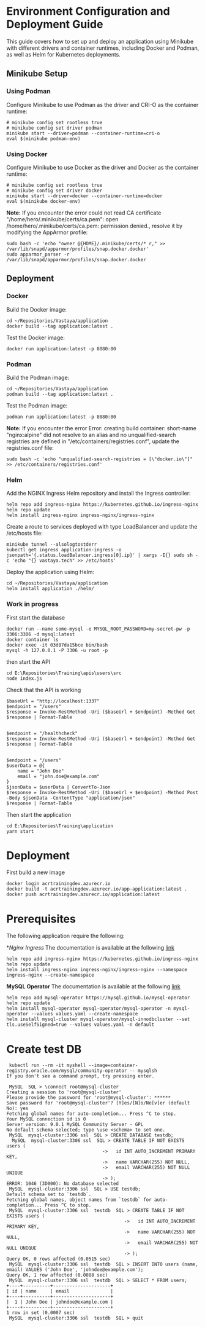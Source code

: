 # Environment Configuration and Deployment Guide
This guide covers how to set up and deploy an application using Minikube with different drivers and container runtimes, including Docker and Podman, as well as Helm for Kubernetes deployments.

## Minikube Setup
### Using Podman
Configure Minikube to use Podman as the driver and CRI-O as the container runtime:
```
# minikube config set rootless true 
# minikube config set driver podman
minikube start --driver=podman --container-runtime=cri-o
eval $(minikube podman-env)
```
### Using Docker
Configure Minikube to use Docker as the driver and Docker as the container runtime:
```
# minikube config set rootless true
# minikube config set driver docker
minikube start --driver=docker --container-runtime=docker
eval $(minikube docker-env)
```
**Note:** If you encounter the error could not read CA certificate "/home/hero/.minikube/certs/ca.pem": open /home/hero/.minikube/certs/ca.pem: permission denied., resolve it by modifying the AppArmor profile:
```
sudo bash -c 'echo "owner @{HOME}/.minikube/certs/* r," >> /var/lib/snapd/apparmor/profiles/snap.docker.docker'
sudo apparmor_parser -r /var/lib/snapd/apparmor/profiles/snap.docker.docker
```
## Deployment
### Docker
Build the Docker image:
```
cd ~/Repositories/Vastaya/application
docker build --tag application:latest .
```
Test the Docker image:
```
docker run application:latest -p 8080:80
```
### Podman
Build the Podman image:
```
cd ~/Repositories/Vastaya/application
podman build --tag application:latest .
```
Test the Podman image:
```
podman run application:latest -p 8080:80
```
**Note:** If you encounter the error Error: creating build container: short-name "nginx:alpine" did not resolve to an alias and no unqualified-search registries are defined in "/etc/containers/registries.conf", update the registries.conf file:
```
sudo bash -c 'echo "unqualified-search-registries = [\"docker.io\"]" >> /etc/containers/registries.conf'
```
### Helm
Add the NGINX Ingress Helm repository and install the Ingress controller:
```
helm repo add ingress-nginx https://kubernetes.github.io/ingress-nginx
helm repo update
helm install ingress-nginx ingress-nginx/ingress-nginx
```
Create a route to services deployed with type LoadBalancer and update the /etc/hosts file:
```
minikube tunnel --alsologtostderr 
kubectl get ingress application-ingress -o jsonpath='{.status.loadBalancer.ingress[0].ip}' | xargs -I{} sudo sh -c 'echo "{} vastaya.tech" >> /etc/hosts'
```
Deploy the application using Helm:
```
cd ~/Repositories/Vastaya/application
helm install application ./helm/
```





### Work in progress
First start the database
```
docker run --name some-mysql -e MYSQL_ROOT_PASSWORD=my-secret-pw -p 3306:3306 -d mysql:latest
docker container ls
docker exec -it 03d87da15bce bin/bash
mysql -h 127.0.0.1 -P 3306 -u root -p
```
then start the API
```
cd E:\Repositories\Training\apis\users\src
node index.js
```
Check that the API is working
```
$baseUrl = "http://localhost:1337"
$endpoint = "/users"
$response = Invoke-RestMethod -Uri ($baseUrl + $endpoint) -Method Get
$response | Format-Table


$endpoint = "/healthcheck"
$response = Invoke-RestMethod -Uri ($baseUrl + $endpoint) -Method Get
$response | Format-Table


$endpoint = "/users"
$userData = @{
    name = "John Doe"
    email = "john.doe@example.com"
}
$jsonData = $userData | ConvertTo-Json
$response = Invoke-RestMethod -Uri ($baseUrl + $endpoint) -Method Post -Body $jsonData -ContentType "application/json"
$response | Format-Table
```
Then start the application
```
cd E:\Repositories\Training\application
yarn start
```

# Deployment
First build a new image
```
docker login acrtrainingdev.azurecr.io
docker build -t acrtrainingdev.azurecr.io/app-application:latest .
docker push acrtrainingdev.azurecr.io/application:latest
```



# Prerequisites
The following application require the following:

**Nginx Ingress*
The documentation is available at the following [link](https://docs.nginx.com/nginx-ingress-controller/installation/installing-nic/installation-with-helm/)
```
helm repo add ingress-nginx https://kubernetes.github.io/ingress-nginx  
helm repo update
helm install ingress-nginx ingress-nginx/ingress-nginx --namespace ingress-nginx --create-namespace
```
**MySQL Operator**
The documentation is available at the following [link](https://dev.mysql.com/doc/mysql-operator/en/mysql-operator-innodbcluster.html)
```
helm repo add mysql-operator https://mysql.github.io/mysql-operator
helm repo update
helm install mysql-operator mysql-operator/mysql-operator -n mysql-operator --values values.yaml --create-namespace
helm install mysql-cluster mysql-operator/mysql-innodbcluster --set tls.useSelfSigned=true --values values.yaml -n default
```
# Create test DB
```
 kubectl run --rm -it myshell --image=container-registry.oracle.com/mysql/community-operator -- mysqlsh
If you don't see a command prompt, try pressing enter.

 MySQL  SQL > \connect root@mysql-cluster
Creating a session to 'root@mysql-cluster'
Please provide the password for 'root@mysql-cluster': ******
Save password for 'root@mysql-cluster'? [Y]es/[N]o/Ne[v]er (default No): yes
Fetching global names for auto-completion... Press ^C to stop.
Your MySQL connection id is 0
Server version: 9.0.1 MySQL Community Server - GPL
No default schema selected; type \use <schema> to set one.
 MySQL  mysql-cluster:3306 ssl  SQL > CREATE DATABASE testdb;
  MySQL  mysql-cluster:3306 ssl  SQL > CREATE TABLE IF NOT EXISTS users (
                                   ->   id INT AUTO_INCREMENT PRIMARY KEY,
                                   ->   name VARCHAR(255) NOT NULL,
                                   ->   email VARCHAR(255) NOT NULL UNIQUE
                                   -> );
ERROR: 1046 (3D000): No database selected
 MySQL  mysql-cluster:3306 ssl  SQL > USE testdb;
Default schema set to `testdb`.
Fetching global names, object names from `testdb` for auto-completion... Press ^C to stop.
 MySQL  mysql-cluster:3306 ssl  testdb  SQL > CREATE TABLE IF NOT EXISTS users (
                                           ->   id INT AUTO_INCREMENT PRIMARY KEY,
                                           ->   name VARCHAR(255) NOT NULL,
                                           ->   email VARCHAR(255) NOT NULL UNIQUE
                                           -> );
Query OK, 0 rows affected (0.0515 sec)
 MySQL  mysql-cluster:3306 ssl  testdb  SQL > INSERT INTO users (name, email) VALUES ('John Doe', 'johndoe@example.com');
Query OK, 1 row affected (0.0088 sec)
 MySQL  mysql-cluster:3306 ssl  testdb  SQL > SELECT * FROM users;
+----+----------+---------------------+
| id | name     | email               |
+----+----------+---------------------+
|  1 | John Doe | johndoe@example.com |
+----+----------+---------------------+
1 row in set (0.0007 sec)
 MySQL  mysql-cluster:3306 ssl  testdb  SQL > quit
```